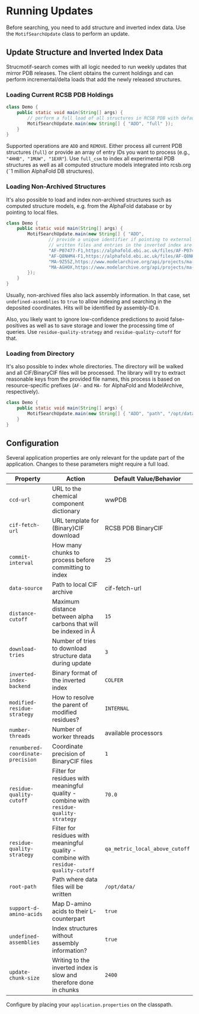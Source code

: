 # Running Updates
Before searching, you need to add structure and inverted index data. Use the `MotifSearchUpdate` class to perform an
update.

## Update Structure and Inverted Index Data
Strucmotif-search comes with all logic needed to run weekly updates that mirror PDB releases. The client obtains the
current holdings and can perform incremental/delta loads that add the newly released structures.

### Loading Current RCSB PDB Holdings
```java
class Demo {
    public static void main(String[] args) {
        // perform a full load of all structures in RCSB PDB with default configuration
        MotifSearchUpdate.main(new String[] { "ADD", "full" });
    }
}
```

Supported operations are `ADD` and `REMOVE`. Either process all current PDB structures (`full`) or provide an array of
entry IDs you want to process (e.g., `"4HHB", "1MUW", "1EXR"`). Use `full_csm` to index all experimental PDB structures
as well as all computed structure models integrated into rcsb.org (˜1 million AlphaFold DB structures).

### Loading Non-Archived Structures
It's also possible to load and index non-archived structures such as computed structure models, e.g. from the AlphaFold
database or by pointing to local files.

```java
class Demo {
    public static void main(String[] args) {
        MotifSearchUpdate.main(new String[] { "ADD",
                // provide a unique identifier if pointing to external files
                // written files and entries in the inverted index are identified by this key
                "AF-P07477-F1,https://alphafold.ebi.ac.uk/files/AF-P07477-F1-model_v1.cif",
                "AF-Q8NHM4-F1,https://alphafold.ebi.ac.uk/files/AF-Q8NHM4-F1-model_v1.cif",
                "MA-9Z55Z,https://www.modelarchive.org/api/projects/ma-9z55z?type=basic__model_file_name",
                "MA-AGHOX,https://www.modelarchive.org/api/projects/ma-aghox?type=basic__model_file_name"
        });
    }
}
```

Usually, non-archived files also lack assembly information. In that case, set `undefined-assemblies` to `true` to allow
indexing and searching in the deposited coordinates. Hits will be identified by assembly-ID `0`.

Also, you likely want to ignore low-confidence predictions to avoid false-positives as well as to save storage and 
lower the processing time of queries. Use `residue-quality-strategy` and `residue-quality-cutoff` for that.

### Loading from Directory
It's also possible to index whole directories. The directory will be walked and all CIF/BinaryCIF files will be 
processed. The library will try to extract reasonable keys from the provided file names, this process is based on 
resource-specific prefixes (`AF-` and `MA-` for AlphaFold and ModelArchive, respectively).
```java
class Demo {
    public static void main(String[] args) {
        MotifSearchUpdate.main(new String[] { "ADD", "path", "/opt/data/pdb/" });
    }
}
```

## Configuration
Several application properties are only relevant for the update part of the application. Changes to these parameters 
might require a full load.

| Property     | Action | Default Value/Behavior |
| -----------  | ------ | ------- |
| `ccd-url` | URL to the chemical component dictionary | wwPDB |
| `cif-fetch-url` | URL template for (Binary)CIF download | RCSB PDB BinaryCIF |
| `commit-interval` | How many chunks to process before committing to index | `25` |
| `data-source` | Path to local CIF archive | cif-fetch-url |
| `distance-cutoff` | Maximum distance between alpha carbons that will be indexed in Å | `15` |
| `download-tries` | Number of tries to download structure data during update | `3` |
| `inverted-index-backend` | Binary format of the inverted index | `COLFER` |
| `modified-residue-strategy` | How to resolve the parent of modified residues? | `INTERNAL` |
| `number-threads` | Number of worker threads | available processors |
| `renumbered-coordinate-precision` | Coordinate precision of BinaryCIF files | `1` |
| `residue-quality-cutoff` | Filter for residues with meaningful quality - combine with `residue-quality-strategy` | `70.0` |
| `residue-quality-strategy` | Filter for residues with meaningful quality - combine with `residue-quality-cutoff` | `qa_metric_local_above_cutoff` |
| `root-path` | Path where data files will be written | `/opt/data/` |
| `support-d-amino-acids` | Map D-amino acids to their L-counterpart | `true` |
| `undefined-assemblies` | Index structures without assembly information? | `true` |
| `update-chunk-size` | Writing to the inverted index is slow and therefore done in chunks | `2400` |

Configure by placing your `application.properties` on the classpath.